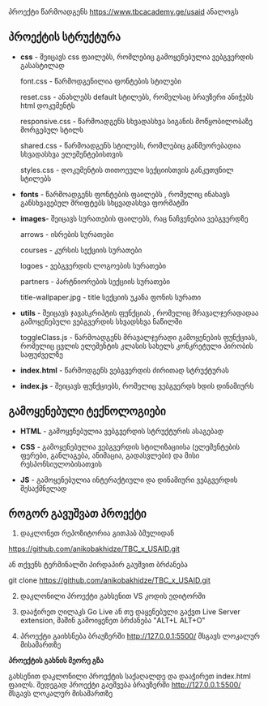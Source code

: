 პროექტი წარმოადგენს https://www.tbcacademy.ge/usaid ანალოგს

## პროექტის სტრუქტურა

- **css** - შეიცავს css ფაილებს, რომლებიც გამოყენებულია ვებგვერდის გასასტილად

  font.css - წარმოდგენილია ფონტების სტილები

  reset.css - ანახლებს default სტილებს, რომელსაც ბრაუზერი ანიჭებს html დოკუმენტს

  responsive.css - წარმოადგენს სხვადასხვა სიგანის მოწყობილობაზე მორგებულ სტილს

  shared.css - წარმოადგენს სტილებს, რომლებიც განმეორებადია სხვადასხვა ელემენტებისთვის

  styles.css - დოკუმენტის თითოეული სექციისთვის განკუთვნილ სტილებს

- **fonts** - წარმოადგენს ფონტების ფაილებს , რომელიც ინახავს განსხვავებულ შრიფტებს სხცვადასხვა ფორმატში

- **images**- შეიცავს სურათების ფაილებს, რაც ნაჩვენებია ვებგვერდზე

  arrows - ისრების სურათები

  courses - კურსის სექციის სურათები

  logoes - ვებგვერდის ლოგოების სურათები

  partners - პარტნიორების სექციის სურათები

  title-wallpaper.jpg - title სექციის უკანა ფონის სურათი

- **utils** - შეიცავს ჯავასკრიპტის ფუნქციას , რომელიც მრავალჯერადადაა გამოყენებული ვებგვერდის სხვადსხვა ნაწილში

  toggleClass.js - წარმოადგენს მრავალჯერადი გამოყენების ფუნქციას, რომელიც ცვლის ელემენტის კლასის სახელს კონკრეტული პირობის საფუძველზე

- **index.html** - წარმოდგენს ვებგვერდის ძირითად სტრუქტურას

- **index.js** - შეიცავს ფუნქციებს, რომელიც ვებგვერდს ხდის დინამიურს

## გამოყენებული ტექნოლოგიები

- **HTML** - გამოყენებულია ვებგვერდის სტრუქტურის ასაგებად

- **CSS** - გამოყენებულია ვებგვერდის სტილიზაციისა (ელემენტების ფერები, განლაგება,
  ანიმაცია, გადასვლები) და მისი რესპონსიულობისათვის

- **JS** - გამოყენებულია ინტერაქტიული და დინამიური ვებგვერდის შესაქმნელად

## როგორ გავუშვათ პროექტი

1. დაკლონეთ რეპოზიტორია გითჰაბ ბმულიდან

https://github.com/anikobakhidze/TBC_x_USAID.git

ან თქვენს ტერმინალში პირდაპირ გაუშვით ბრძანება

git clone https://github.com/anikobakhidze/TBC_x_USAID.git

2. დაკლონილი პროექტი გახსენით VS კოდის ედიტორში

3. დააჭირეთ ღილაკს Go Live ან თუ დაყენებული გაქვთ Live Server extension, მაშინ გამოიყენეთ ბრძანება "ALT+L ALT+O"

4. პროექტი გაიხსნება ბრაუზერში http://127.0.0.1:5500/ მსგავს ლოკალურ მისამართზე

**პროექტის გახნის მეორე გზა**

გახსენით დაკლონილი პროექტის საქაღალდე და დააჭირეთ index.html ფაილს. შედეგად პროექტი გაეშვება ბრაუზერში http://127.0.0.1:5500/ მსგავს ლოკალურ მისამართზე
